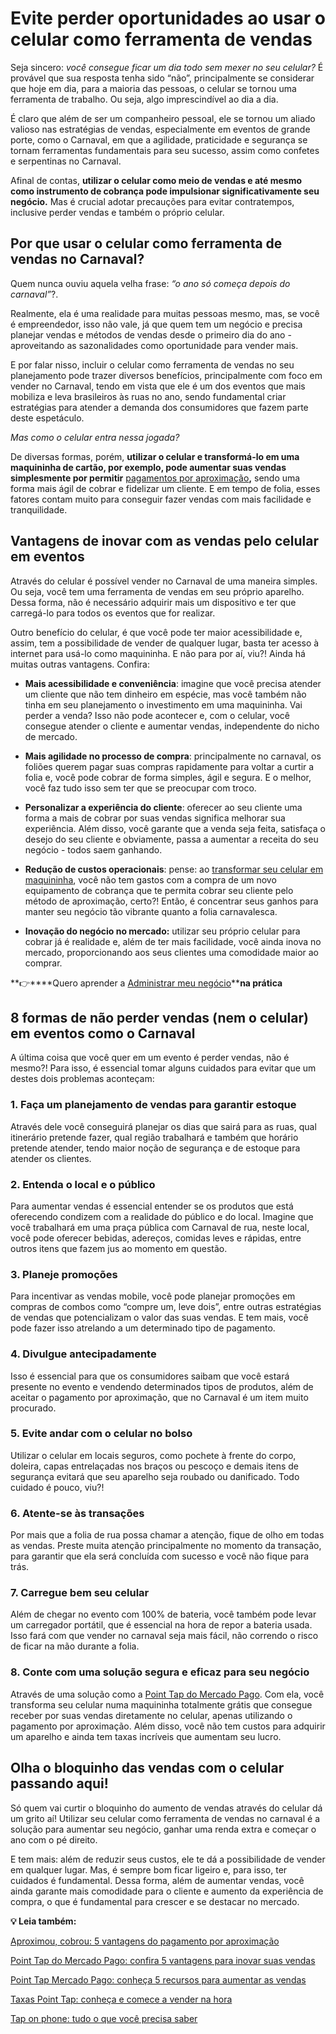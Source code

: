 # Evite perder oportunidades ao usar o celular como ferramenta de vendas

Seja sincero: *você consegue ficar um dia todo sem mexer no seu celular?* É provável que sua resposta tenha sido “não”, principalmente se considerar que hoje em dia, para a maioria das pessoas, o celular se tornou uma ferramenta de trabalho. Ou seja, algo imprescindível ao dia a dia.

É claro que além de ser um companheiro pessoal, ele se tornou um aliado valioso nas estratégias de vendas, especialmente em eventos de grande porte, como o Carnaval, em que a agilidade, praticidade e segurança se tornam ferramentas fundamentais para seu sucesso, assim como confetes e serpentinas no Carnaval.

Afinal de contas, **utilizar o celular como meio de vendas e até mesmo como instrumento de cobrança pode impulsionar significativamente seu negócio.** Mas é crucial adotar precauções para evitar contratempos, inclusive perder vendas e também o próprio celular.

## **Por que usar o celular como ferramenta de vendas no Carnaval?**

Quem nunca ouviu aquela velha frase: *“o ano só começa depois do carnaval”*?.

Realmente, ela é uma realidade para muitas pessoas mesmo, mas, se você é empreendedor, isso não vale, já que quem tem um negócio e precisa planejar vendas e métodos de vendas desde o primeiro dia do ano - aproveitando as sazonalidades como oportunidade para vender mais.

E por falar nisso, incluir o celular como ferramenta de vendas no seu planejamento pode trazer diversos benefícios, principalmente com foco em vender no Carnaval, tendo em vista que ele é um dos eventos que mais mobiliza e leva brasileiros às ruas no ano, sendo fundamental criar estratégias para atender a demanda dos consumidores que fazem parte deste espetáculo.

*Mas como o celular entra nessa jogada?*

De diversas formas, porém, **utilizar o celular e transformá-lo em uma maquininha de cartão, por exemplo, pode aumentar suas vendas simplesmente por permitir** [pagamentos por aproximação](https://meubolso.mercadopago.com.br/pagamento-por-aproximacao-no-celular)**,** sendo uma forma mais ágil de cobrar e fidelizar um cliente. E em tempo de folia, esses fatores contam muito para conseguir fazer vendas com mais facilidade e tranquilidade.

## **Vantagens de inovar com as vendas pelo celular em eventos**

Através do celular é possível vender no Carnaval de uma maneira simples. Ou seja, você tem uma ferramenta de vendas em seu próprio aparelho. Dessa forma, não é necessário adquirir mais um dispositivo e ter que carregá-lo para todos os eventos que for realizar.

Outro benefício do celular, é que você pode ter maior acessibilidade e, assim, tem a possibilidade de vender de qualquer lugar, basta ter acesso à internet para usá-lo como maquininha. E não para por aí, viu?! Ainda há muitas outras vantagens. Confira:

- **Mais acessibilidade e conveniência**: imagine que você precisa atender um cliente que não tem dinheiro em espécie, mas você também não tinha em seu planejamento o investimento em uma maquininha. Vai perder a venda? Isso não pode acontecer e, com o celular, você consegue atender o cliente e aumentar vendas, independente do nicho de mercado.

- **Mais agilidade no processo de compra**: principalmente no carnaval, os foliões querem pagar suas compras rapidamente para voltar a curtir a folia e, você pode cobrar de forma simples, ágil e segura. E o melhor, você faz tudo isso sem ter que se preocupar com troco.

- **Personalizar a experiência do cliente**: oferecer ao seu cliente uma forma a mais de cobrar por suas vendas significa melhorar sua experiência. Além disso, você garante que a venda seja feita, satisfaça o desejo do seu cliente e obviamente, passa a aumentar a receita do seu negócio - todos saem ganhando. 

- **Redução de custos operacionais**: pense: ao [transformar seu celular em maquininha](https://meubolso.mercadopago.com.br/inove-seu-negocio-com-maquininha-no-celular), você não tem gastos com a compra de um novo equipamento de cobrança que te permita cobrar seu cliente pelo método de aproximação, certo?! Então, é concentrar seus ganhos para manter seu negócio tão vibrante quanto a folia carnavalesca. 

- **Inovação do negócio no mercado:** utilizar seu próprio celular para cobrar já é realidade e, além de ter mais facilidade, você ainda inova no mercado, proporcionando aos seus clientes uma comodidade maior ao comprar.

**👉****Quero aprender a [Administrar meu negócio](https://empreendedores.mercadopago.com.br/guia-completo-para-gerenciar-um-pequeno-negocio)****na prática**

## **8 formas de não perder vendas (nem o celular) em eventos como o Carnaval**

A última coisa que você quer em um evento é perder vendas, não é mesmo?! Para isso, é essencial tomar alguns cuidados para evitar que um destes dois problemas aconteçam:

### **1. Faça um planejamento de vendas para garantir estoque**

Através dele você conseguirá planejar os dias que sairá para as ruas, qual itinerário pretende fazer, qual região trabalhará e também que horário pretende atender, tendo maior noção de segurança e de estoque para atender os clientes.

### **2. Entenda o local e o público**

Para aumentar vendas é essencial entender se os produtos que está oferecendo condizem com a realidade do público e do local. Imagine que você trabalhará em uma praça pública com Carnaval de rua, neste local, você pode oferecer bebidas, adereços, comidas leves e rápidas, entre outros itens que fazem jus ao momento em questão.

### 

### **3. Planeje promoções**

Para incentivar as vendas mobile, você pode planejar promoções em compras de combos como “compre um, leve dois”, entre outras estratégias de vendas que potencializam o valor das suas vendas. E tem mais, você pode fazer isso atrelando a um determinado tipo de pagamento.

### 4. Divulgue antecipadamente

Isso é essencial para que os consumidores saibam que você estará presente no evento e vendendo determinados tipos de produtos, além de aceitar o pagamento por aproximação, que no Carnaval é um item muito procurado.

### **5. Evite andar com o celular no bolso**

Utilizar o celular em locais seguros, como pochete à frente do corpo, doleira, capas entrelaçadas nos braços ou pescoço e demais itens de segurança evitará que seu aparelho seja roubado ou danificado. Todo cuidado é pouco, viu?!

### 6. Atente-se às transações

Por mais que a folia de rua possa chamar a atenção, fique de olho em todas as vendas. Preste muita atenção principalmente no momento da transação, para garantir que ela será concluída com sucesso e você não fique para trás.

### **7. Carregue bem seu celular**

Além de chegar no evento com 100% de bateria, você também pode levar um carregador portátil, que é essencial na hora de repor a bateria usada. Isso fará com que vender no carnaval seja mais fácil, não correndo o risco de ficar na mão durante a folia.

### 8. Conte com uma solução segura e eficaz para seu negócio

Através de uma solução como a [Point Tap do Mercado Pago](https://meubolso.mercadopago.com.br/point-tap-a-nova-solucao-tap-to-phone-do-mercado-pago). Com ela, você transforma seu celular numa maquininha totalmente grátis que consegue receber por suas vendas diretamente no celular, apenas utilizando o pagamento por aproximação. Além disso, você não tem custos para adquirir um aparelho e ainda tem taxas incríveis que aumentam seu lucro.

## **Olha o bloquinho das vendas com o celular passando aqui!**

Só quem vai curtir o bloquinho do aumento de vendas através do celular dá um grito aí! Utilizar seu celular como ferramenta de vendas no carnaval é a solução para aumentar seu negócio, ganhar uma renda extra e começar o ano com o pé direito.

E tem mais: além de reduzir seus custos, ele te dá a possibilidade de vender em qualquer lugar. Mas, é sempre bom ficar ligeiro e, para isso, ter cuidados é fundamental. Dessa forma, além de aumentar vendas, você ainda garante mais comodidade para o cliente e aumento da experiência de compra, o que é fundamental para crescer e se destacar no mercado.

**💡 Leia também:**

[Aproximou, cobrou: 5 vantagens do pagamento por aproximação](https://meubolso.mercadopago.com.br/pagamento-por-aproximacao-vantagens-do-tap-to-phone)

[Point Tap do Mercado Pago: confira 5 vantagens para inovar suas vendas](https://meubolso.mercadopago.com.br/vantagens-da-point-tap-para-seu-negocio)

[Point Tap Mercado Pago: conheça 5 recursos para aumentar as vendas](https://meubolso.mercadopago.com.br/recursos-point-tap-para-aumentar-as-vendas)

[Taxas Point Tap: conheça e comece a vender na hora](https://meubolso.mercadopago.com.br/taxas-para-cobrar-com-point-tap)

[Tap on phone: tudo o que você precisa saber](https://meubolso.mercadopago.com.br/tap-on-fone)